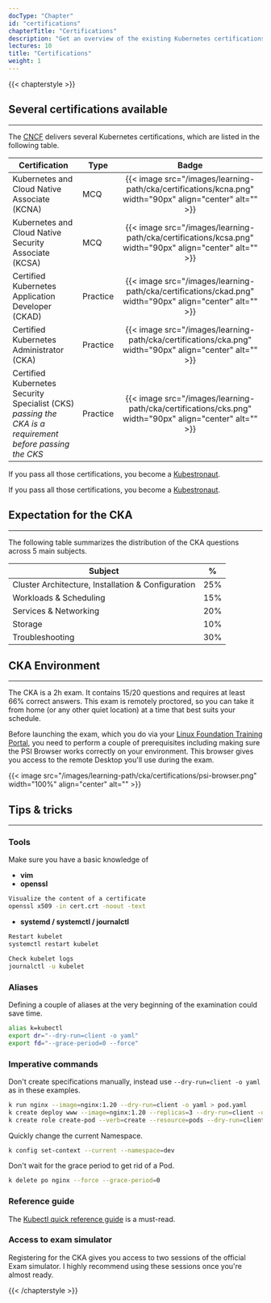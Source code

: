 ```yaml
---
docType: "Chapter"
id: "certifications"
chapterTitle: "Certifications"
description: "Get an overview of the existing Kubernetes certifications and what you need to learn for the CKA."
lectures: 10
title: "Certifications"
weight: 1
---
```


{{< chapterstyle >}}

<h2>Several certifications available</h2>
<hr>

<p>The <a href="https://cncf.io">CNCF</a> delivers several Kubernetes certifications, which are listed in the following table.</p>

<table>
<thead>
<tr>
<th>Certification</th>
<th>Type</th>
<th>Badge</th>
</tr>
</thead>
<tbody>
<tr>
<td style="vertical-align: middle;">Kubernetes and Cloud Native Associate (KCNA)</td>
<td style="vertical-align: middle;">MCQ</td>
<td style="vertical-align: middle; text-align: center;">{{< image src="/images/learning-path/cka/certifications/kcna.png" width="90px" align="center" alt="" >}}</td>
</tr>
<tr>
<td style="vertical-align: middle;">Kubernetes and Cloud Native Security Associate (KCSA)</td>
<td style="vertical-align: middle;">MCQ</td>
<td style="vertical-align: middle; text-align: center;">{{< image src="/images/learning-path/cka/certifications/kcsa.png" width="90px" align="center" alt="" >}}</td>
</tr>
<tr>
<td style="vertical-align: middle;">Certified Kubernetes Application Developer (CKAD)</td>
<td style="vertical-align: middle;">Practice</td>
<td style="vertical-align: middle; text-align: center;">{{< image src="/images/learning-path/cka/certifications/ckad.png" width="90px" align="center" alt="" >}}</td>
</tr>
<tr>
<td style="vertical-align: middle;">Certified Kubernetes Administrator (CKA)</td>
<td style="vertical-align: middle;">Practice</td>
<td style="vertical-align: middle; text-align: center;">{{< image src="/images/learning-path/cka/certifications/cka.png" width="90px" align="center" alt="" >}}</td>
</tr>
<tr>
<td style="vertical-align: middle;">Certified Kubernetes Security Specialist (CKS) <em>passing the CKA is a requirement before passing the CKS</em></td>
<td style="vertical-align: middle;">Practice</td>
<td style="vertical-align: middle; text-align: center;">{{< image src="/images/learning-path/cka/certifications/cks.png" width="90px" align="center" alt="" >}}</td>
</tr>
</tbody>
</table>

<p>If you pass all those certifications, you become a <a href="https://www.cncf.io/training/kubestronaut/">Kubestronaut</a>.</p>
<p>If you pass all those certifications, you become a <a href="https://www.cncf.io/training/kubestronaut/">Kubestronaut</a>.</p>

<h2>Expectation for the CKA</h2>
<hr>

<p>The following table summarizes the distribution of the CKA questions across 5 main subjects.</p>

<table>
<thead>
<tr>
<th>Subject</th>
<th>%</th>
</tr>
</thead>
<tbody>
<tr>
<td>Cluster Architecture, Installation & Configuration</td>
<td>25%</td>
</tr>
<tr>
<td>Workloads & Scheduling</td>
<td>15%</td>
</tr>
<tr>
<td>Services & Networking</td>
<td>20%</td>
</tr>
<tr>
<td>Storage</td>
<td>10%</td>
</tr>
<tr>
<td>Troubleshooting</td>
<td>30%</td>
</tr>
</tbody>
</table>

<h2>CKA Environment</h2>
<hr>

<p>The CKA is a 2h exam. It contains 15/20 questions and requires at least 66% correct answers. This exam is remotely proctored, so you can take it from home (or any other quiet location) at a time that best suits your schedule.</p>

<p>Before launching the exam, which you do via your <a href="https://trainingportal.linuxfoundation.org/access/saml/login">Linux Foundation Training Portal</a>, you need to perform a couple of prerequisites including making sure the PSI Browser works correctly on your environment. This browser gives you access to the remote Desktop you'll use during the exam.</p>

{{< image src="/images/learning-path/cka/certifications/psi-browser.png" width="100%" align="center" alt="" >}}

<h2>Tips & tricks</h2>
<hr>

<h3>Tools</h3>

<p>Make sure you have a basic knowledge of</p>

<ul>
<li><strong>vim</strong></li>
<li><strong>openssl</strong></li>
</ul>

```bash
Visualize the content of a certificate
openssl x509 -in cert.crt -noout -text
```

<ul>
<li><strong>systemd / systemctl / journalctl</strong></li>
</ul>

```bash
Restart kubelet
systemctl restart kubelet

Check kubelet logs
journalctl -u kubelet
```

<h3>Aliases</h3>

<p>Defining a couple of aliases at the very beginning of the examination could save time.</p>

```bash
alias k=kubectl
export dr="--dry-run=client -o yaml"
export fd="--grace-period=0 --force"
```

<h3>Imperative commands</h3>

<p>Don't create specifications manually, instead use <code>--dry-run=client -o yaml</code> as in these examples.</p>

```bash
k run nginx --image=nginx:1.20 --dry-run=client -o yaml > pod.yaml
k create deploy www --image=nginx:1.20 --replicas=3 --dry-run=client -o yaml > deploy.yaml
k create role create-pod --verb=create --resource=pods --dry-run=client -o yaml > role.yaml
```

<p>Quickly change the current Namespace.</p>

```bash
k config set-context --current --namespace=dev
```

<p>Don't wait for the grace period to get rid of a Pod.</p>

```bash
k delete po nginx --force --grace-period=0
```

<h3>Reference guide</h3>

<p>The <a href="https://kubernetes.io/docs/reference/kubectl/quick-reference/">Kubectl quick reference guide</a> is a must-read.</p>

<h3>Access to exam simulator</h3>

<p>Registering for the CKA gives you access to two sessions of the official Exam simulator. I highly recommend using these sessions once you're almost ready.</p>

{{< /chapterstyle >}}